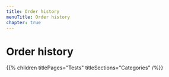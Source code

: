 ```yaml
---
title: Order history
menuTitle: Order history
chapter: true
---
```


# Order history

{{% children titlePages="Tests" titleSections="Categories" /%}}